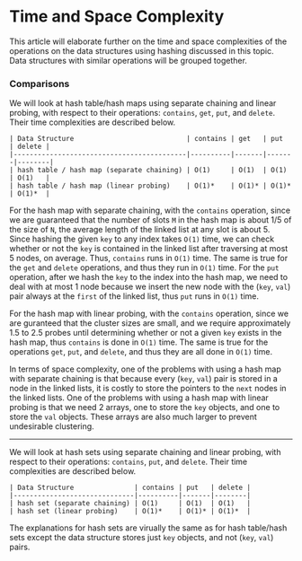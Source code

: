 # Time and Space Complexity

This article will elaborate further on the time and space complexities of the operations on the data 
structures using hashing discussed in this topic. Data structures with similar operations will be 
grouped together.

### Comparisons

We will look at hash table/hash maps using separate chaining and linear probing, with respect to 
their operations: `contains`, `get`, `put`, and `delete`. Their time complexities are described 
below.

```
| Data Structure                            | contains | get   | put   | delete |
|-------------------------------------------|----------|-------|-------|--------|
| hash table / hash map (separate chaining) | O(1)     | O(1)  | O(1)  | O(1)   |
| hash table / hash map (linear probing)    | O(1)*    | O(1)* | O(1)* | O(1)*  |
```

For the hash map with separate chaining, with the `contains` operation, since we are guaranteed that 
the number of slots `M` in the hash map is about 1/5 of the size of `N`, the average length of the 
linked list at any slot is about 5. Since hashing the given `key` to any index takes `O(1)` time, we 
can check whether or not the `key` is contained in the linked list after traversing at most 5
nodes, on average. Thus, `contains` runs in `O(1)` time. The same is true for the `get` and `delete` 
operations, and thus they run in `O(1)` time. For the `put` operation, after we hash the `key` to 
the index into the hash map, we need to deal with at most 1 node because we insert the new node 
with the (`key`, `val`) pair always at the `first` of the linked list, thus `put` runs in `O(1)` 
time.

For the hash map with linear probing, with the `contains` operation, since we are guranteed that the 
cluster sizes are small, and we require approximately 1.5 to 2.5 probes until determining whether or 
not a given `key` exists in the hash map, thus `contains` is done in `O(1)` time. The same is true 
for the operations `get`, `put`, and `delete`, and thus they are all done in `O(1)` time.

In terms of space complexity, one of the problems with using a hash map with separate chaining is 
that because every (`key`, `val`) pair is stored in a node in the linked lists, it is costly to 
store the pointers to the `next` nodes in the linked lists. One of the problems with using a hash 
map with linear probing is that we need 2 arrays, one to store the `key` objects, and one to store 
the `val` objects. These arrays are also much larger to prevent undesirable clustering.

---

We will look at hash sets using separate chaining and linear probing, with respect to their 
operations: `contains`, `put`, and `delete`. Their time complexities are described below.

```
| Data Structure               | contains | put   | delete |
|------------------------------|----------|-------|--------|
| hash set (separate chaining) | O(1)     | O(1)  | O(1)   |
| hash set (linear probing)    | O(1)*    | O(1)* | O(1)*  |
```

The explanations for hash sets are virually the same as for hash table/hash sets except the data 
structure stores just `key` objects, and not (`key`, `val`) pairs.
